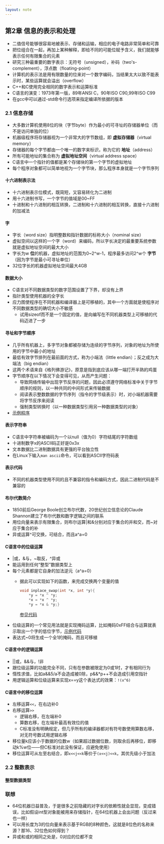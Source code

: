 ```yaml
---
layout: note
---
```


## 第2章 信息的表示和处理

- 二值信号能够很容易地被表示、存储和运输，相应的电子电路非常简单和可靠
- 把位组合在一起，再加上某种解释，即给不同的可能位赋予含义，我们就能够表示任何有限集合的元素
- 研究三种最重要的数字表示：无符号（unsigned），补码（two's-complement），浮点数（floating-point）
- 计算机的表示法是用有限数量的位来对一个数字编码，当结果太大以致不能表示时，某些运算就会溢出（overflow）
- C++和C使用完全相同的数字表示和运算标准
- C语言的演变：1973年第一版，89年ANSI C，90年ISO C90,99年ISO C99
- 在gcc中可以通过-std命令行选项来指定编译所依据的版本

### 2.1 信息存储
- 大多数计算机使用8位的块（字节byte）作为最小的可寻址的存储器单位（而不是访问单独的位）
- 机器级程序将存储器视为一个非常大的字节数组，即 **虚拟存储器**（virtual memory）
- 存储器的每个字节都由一个唯一的数字来标识，称为它的 **地址**（address）
- 所有可能地址的集合称为 **虚拟地址空间**（virtual address space）
- C语言中一个指针的值都是某个存储块的第一个字节的虚拟地址
- 每个程序对象都可以简单地视为一个字节块，那么程序本身就是一个字节序列

#### 十六进制表示法
- 十六进制表示位模式，既简短，又容易转化为二进制
- 用十六进制书写，一个字节的值域是00~FF
- 十进制和十六进制的相互转换，二进制和十六进制的相互转换，直接十六进制的加减法

#### 字
- 字长（word size）指明整数和指针数据的标称大小（nominal size）
- 虚拟空间以这样的一个字（word）来编码，所以字长决定的最重要系统参数就是虚拟地址空间的最大大小
- 字长为w **位**的机器，虚拟地址的范围为0~2^w-1，程序最多访问2^w个 **字节**（因为字节是最小可寻址单位）
- 32位字长的机器虚拟地址空间最大4GB

#### 数据大小
- C语言对不同数据类型的数字范围设置了下界，却没有上界
- 指针类型使用机器的全字长
- 应力图使程序在不同机器和编译器上是可移植的，其中一个方面就是使程序对不同数据类型的确切大小不敏感
    - 试用sizeof而不是一个固定的值，是向编写在不同机器类型上可移植的代码迈进了一步

#### 寻址和字节顺序
- 几乎所有机器上，多字节对象都被存储为连续的字节序列，对象的地址为所使用的字节中最小的地址
- 最低有效字节排列在最前面的方式，称为小端法（little endian）；反之成为大端法（big endian）
- 这两个术语来自《格列佛游记》，原意是指到底应该从哪一端打开半熟的鸡蛋
- 字节顺序在以下情况下会变得可见，从而产生问题：
    - 导致网络传输中出现字节反序的问题，因此必须遵守网络标准中关于字节顺序的规则，以一种共同的中间形式来传输数据
    - 阅读表示整数数据的字节序列（指令的字节级表示）时，对小端机器需要将字节反序来阅读
    - 强制类型转换时（以一种数据类型引用另一种数据类型的对象）
- [示例程序][show-bytes]

#### 表示字符串
- C语言中字符串被编码为一个以null（值为0）字符结尾的字符数组
- 十进制数字x的ASCII码正好是0x3x
- 文本数据比二进制数据具有更强的平台独立性
- 在Linux下输入`man ascii`命令，可以看到ASCII字符码表

#### 表示代码
- 不同的机器类型使用不同的且不兼容的指令和编码方式，因此二进制代码是不兼容的

#### 布尔代数简介
- 1850前后George Boole创立布尔代数，20世纪创立信息论的Claude Shannon建立了布尔代数和数字逻辑之间的联系
- 用位向量来表示有限集合，则布尔运算|和&分别对应于集合的并和交，而~对应于集合的补
- 异或运算^可交换，可结合，而且a^a=0

#### C语言中的位级运算
- |或，&与，~取反，^异或
- 能运用到任何“整型”数据类型上
- 每个元素都是它自身的加法逆元（a^a=0）
    - 据此可以实现如下的函数，来完成交换两个变量的值

        ```C
        void inplace_swap(int *x, int *y){
            *y = *x ^ *y;
            *x = *x ^ *y;
            *y = *x & *y;}
        ```
        [参见代码][inplace-reverse]
- 位级运算的一个常见用法就是实现掩码运算，比如掩码0xFF结合与运算就表示取出一个字的低位字节，[示例代码][mask-operation]
- 表达式~0将生成一个全1的掩码，而且可移植

#### C语言中的逻辑运算
- ||或，&&与，!非
- 跟位级运算的功能完全不同，只有在参数被限定为0或1时，才有相同行为
- 惰性求值，比如a&&5/a不会造成被0除，p&&*p++不会造成引用空指针
- 用逻辑运算和位级运算来实现x==y这个表达式的效果：`!(x^6)`

#### C语言中的移位运算
- 左移运算`<<`，在右边补0
- 右移运算`>>`
    - 逻辑右移，在左端补0
    - 算数右移，在左端补最高有效位的值
    - C标准没有明确规定，但几乎所有的编译器都对有符号数使用算数右移，对无符号数试用逻辑右移
- 移位量k应该小于数据的位数w（如果超过数据位数，则取余后再移位，即移动k%w位——但C标准对此没有保证，应避免使用）
- 移位运算可从左至右结合，即`x<<j<<k`等价于`(x<<j)<<k`，其优先级小于加法

### 2.2 整数表示
#### 整型数据类型


### 联想
- 64位机器日益普及，于是很多之前隐藏的对字长的依赖性就会显现，变成错误，比如假设int型对象能被用来存储指针，在64位机器上会出问题（反过来也一样）
- 可以用长度为3的位向量来表示基于RGB的8种颜色，这就是8位色的名称来源？那16、32位色如何得到？
- 异或和或的相同之处是，0对应的位都不变

[show-bytes]: https://github.com/makto/codinC/blob/master/show_bytes.c
[inplace-reverse]: https://github.com/makto/codinC/blob/master/inplace_swap.c
[mask-operation]: https://github.com/makto/codinC/blob/master/mask_operation.c
